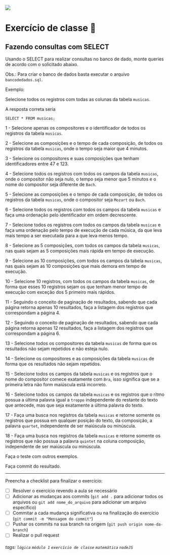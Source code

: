 ![](https://i.imgur.com/xG74tOh.png)

# Exercício de classe 🏫

## Fazendo consultas com SELECT

Usando o SELECT para realizar consultas no banco de dado, monte queries de acordo com o solicitado abaixo.

Obs.: Para criar o banco de dados basta executar o arquivo `bancodedados.sql`.

Exemplo:

Selecione todos os registros com todas as colunas da tabela `musicas`.

A resposta correta seria

```
SELECT * FROM musicas;
```

1 - Selecione apenas os compositores e o identificador de todos os registros da tabela `musicas`.

2 - Selecione as composições e o tempo de cada composição, de todos os registros da tabela `musicas`, onde o tempo seja maior que 4 minutos.

3 - Selecione os compositores e suas composições que tenham identificadores entre 47 e 123.

4 - Selecione todos os registros com todos os campos da tabela `musicas`, onde o compositor não seja nulo, o tempo seja menor que 5 minutos e o nome do compositor seja diferente de `Bach`.

5 - Selecione as composições e o tempo de cada composição, de todos os registros da tabela `musicas`, onde o compositor seja `Mozart` ou `Bach`.

6 - Selecione todos os registros com todos os campos da tabela `musicas` e faça uma ordenação pelo identificador em ordem decrescente.

7 - Selecione todos os registros com todos os campos da tabela `musicas` e faça uma ordenação pelo tempo de execução de cada música, da que leva mais tempo a ser executada para a que leva menos tempo.

8 - Selecione as 5 composições, com todos os campos da tabela `musicas`, nas quais sejam as 5 composições mais rápida em tempo de execução.

9 - Selecione as 10 composições, com todos os campos da tabela `musicas`, nas quais sejam as 10 composições que mais demora em tempo de execução.

10 - Selecione 10 registros, com todos os campos da tabela `musicas`, de forma que esses 10 registros sejam os que tenham menor tempo de execução com exceção dos 5 primeiro mais rápidos.

11 - Seguindo o conceito de paginação de resultados, sabendo que cada página retorna apenas 10 resultados, faça a listagem dos registros que correspondam a página 4.

12 - Seguindo o conceito de paginação de resultados, sabendo que cada página retorna apenas 12 resultados, faça a listagem dos registros que correspondam a página 6.

13 - Selecione todos os compositores da tabela `musicas` de forma que os resultados não sejam repetidos e não esteja nulo.

14 - Selecione os compositores e as composições da tabela `musicas` de forma que os resultados não sejam repetidos.

15 - Selecione todos os campos da tabela `musicas` e os registros que o nome do compositor comece exatamente com `Bra`, isso significa que se a primeira letra não form maiúscula está incorreto.

16 - Selecione todos os campos da tabela `musicas` e os registros que o ritmo possua a última palavra igual a `troppo` independente do restante do texto que antecede, mas que seja exatamente a última palavra do texto.

17 - Faça uma busca nos registros da tabela `musicas` e retorne somente os registros que possua em qualquer posição do texto, da composição, a palavra `quartet`, independente de ser maiúscula ou minúscula.

18 - Faça uma busca nos registros da tabela `musicas` e retorne somente os registros que não possua a palavra `quintet` na coluna composição, independente de ser maiúscula ou minúscula.

Faça o teste com outros exemplos.

Faça commit do resultado.

---

Preencha a checklist para finalizar o exercício:

-   [ ] Resolver o exercício revendo a aula se necessário
-   [ ] Adicionar as mudanças aos commits (`git add .` para adicionar todos os arquivos ou `git add nome_do_arquivo` para adicionar um arquivo específico)
-   [ ] Commitar a cada mudança significativa ou na finalização do exercício (`git commit -m "Mensagem do commit"`)
-   [ ] Pushar os commits na sua branch na origem (`git push origin nome-da-branch`)
-   [ ] Realizar o pull request

###### tags: `lógica` `módulo 1` `exercício de classe` `matemática` `nodeJS`
